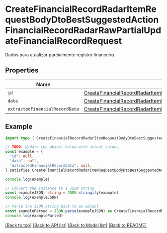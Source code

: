 
# CreateFinancialRecordRadarItemRequestBodyDtoBestSuggestedActionFinancialRecordRadarRawPartialUpdateFinancialRecordRequest

Dados para atualizar parcialmente registro financeiro.

## Properties

Name | Type
------------ | -------------
`id` | [CreateFinancialRecordRadarItemRequestBodyDtoBestSuggestedActionFinancialRecordRadarRawPartialUpdateFinancialRecordRequestId](CreateFinancialRecordRadarItemRequestBodyDtoBestSuggestedActionFinancialRecordRadarRawPartialUpdateFinancialRecordRequestId.md)
`data` | [CreateFinancialRecordRadarItemRequestBodyDtoBestSuggestedActionFinancialRecordRadarRawPartialUpdateFinancialRecordRequestData](CreateFinancialRecordRadarItemRequestBodyDtoBestSuggestedActionFinancialRecordRadarRawPartialUpdateFinancialRecordRequestData.md)
`extractedFinancialRecordData` | [CreateFinancialRecordRadarItemRequestBodyDtoBestSuggestedActionFinancialRecordRadarRawPartialUpdateFinancialRecordRequestExtractedFinancialRecordData](CreateFinancialRecordRadarItemRequestBodyDtoBestSuggestedActionFinancialRecordRadarRawPartialUpdateFinancialRecordRequestExtractedFinancialRecordData.md)

## Example

```typescript
import type { CreateFinancialRecordRadarItemRequestBodyDtoBestSuggestedActionFinancialRecordRadarRawPartialUpdateFinancialRecordRequest } from '@usesofia/pegasus-core-api-sdk'

// TODO: Update the object below with actual values
const example = {
  "id": null,
  "data": null,
  "extractedFinancialRecordData": null,
} satisfies CreateFinancialRecordRadarItemRequestBodyDtoBestSuggestedActionFinancialRecordRadarRawPartialUpdateFinancialRecordRequest

console.log(example)

// Convert the instance to a JSON string
const exampleJSON: string = JSON.stringify(example)
console.log(exampleJSON)

// Parse the JSON string back to an object
const exampleParsed = JSON.parse(exampleJSON) as CreateFinancialRecordRadarItemRequestBodyDtoBestSuggestedActionFinancialRecordRadarRawPartialUpdateFinancialRecordRequest
console.log(exampleParsed)
```

[[Back to top]](#) [[Back to API list]](../README.md#api-endpoints) [[Back to Model list]](../README.md#models) [[Back to README]](../README.md)


